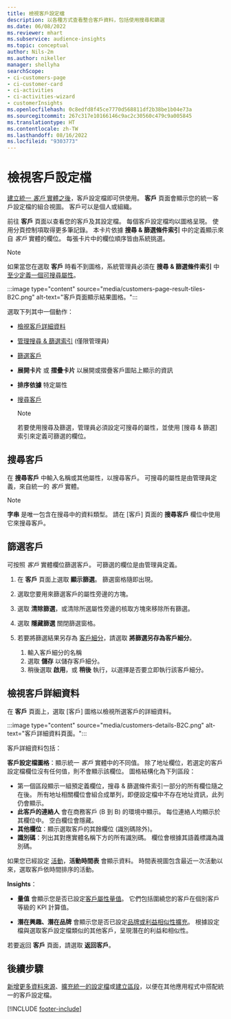 ```yaml
---
title: 檢視客戶設定檔
description: 以各種方式查看整合客戶資料，包括使用搜尋和篩選
ms.date: 06/08/2022
ms.reviewer: mhart
ms.subservice: audience-insights
ms.topic: conceptual
author: Nils-2m
ms.author: nikeller
manager: shellyha
searchScope:
- ci-customers-page
- ci-customer-card
- ci-activities
- ci-activities-wizard
- customerInsights
ms.openlocfilehash: 0c8edfd8f45ce7770d568811df2b38be1b04e73a
ms.sourcegitcommit: 267c317e10166146c9ac2c30560c479c9a005845
ms.translationtype: HT
ms.contentlocale: zh-TW
ms.lasthandoff: 08/16/2022
ms.locfileid: "9303773"
---
```

# <a name="view-customer-profiles"></a>檢視客戶設定檔

[建立統一 *客戶* 實體之後](data-unification.md)，客戶設定檔即可供使用。 **客戶** 頁面會顯示您的統一客戶設定檔的組合視圖。 客戶可以是個人或組織。

前往 **客戶** 頁面以查看您的客戶及其設定檔。 每個客戶設定檔均以圖格呈現。 使用分頁控制項取得更多筆記錄。 本卡片依據 **搜尋 & 篩選條件索引** 中的定義顯示來自 *客戶* 實體的欄位。 每張卡片中的欄位順序皆由系統挑選。

> [!NOTE]
> 如果當您在選取 **客戶** 時看不到圖格，系統管理員必須在 **搜尋 & 篩選條件索引** 中[至少定義一個可搜尋屬性](search-filter-index.md)。

:::image type="content" source="media/customers-page-result-tiles-B2C.png" alt-text="客戶頁面顯示結果圖格。":::

選取下列其中一個動作：
- [檢視客戶詳細資料](#view-customer-details)
- [管理搜尋 & 篩選索引](search-filter-index.md) (僅限管理員)
- [篩選客戶](#filter-customers)
- **展開卡片** 或 **摺疊卡片** 以展開或摺疊客戶圖貼上顯示的資訊
- **排序依據** 特定屬性
- [搜尋客戶](#search-for-customers)

  > [!NOTE]
  > 若要使用搜尋及篩選，管理員必須設定可搜尋的屬性，並使用 [搜尋 & 篩選] 索引來定義可篩選的欄位。

## <a name="search-for-customers"></a>搜尋客戶

在 **搜尋客戶** 中輸入名稱或其他屬性，以搜尋客戶。 可搜尋的屬性是由管理員定義，來自統一的 *客戶* 實體。

> [!NOTE]
> **字串** 是唯一包含在搜尋中的資料類型。 請在 [客戶] 頁面的 **搜尋客戶** 欄位中使用它來搜尋客戶。

## <a name="filter-customers"></a>篩選客戶

可按照 *客戶* 實體欄位篩選客戶。 可篩選的欄位是由管理員定義。

1. 在 **客戶** 頁面上選取 **顯示篩選**。 篩選窗格隨即出現。

1. 選取您要用來篩選客戶的屬性旁邊的方塊。

1. 選取 **清除篩選**，或清除所選屬性旁邊的核取方塊來移除所有篩選。

1. 選取 **隱藏篩選** 關閉篩選窗格。

1. 若要將篩選結果另存為 [客戶細分](segments.md)，請選取 **將篩選另存為客戶細分**。
   1. 輸入客戶細分的名稱
   1. 選取 **儲存** 以儲存客戶細分。
   1. 稍後選取 **啟用**，或 **稍後** 執行，以選擇是否要立即執行該客戶細分。

## <a name="view-customer-details"></a>檢視客戶詳細資料

在 **客戶** 頁面上，選取 [客戶] 圖格以檢視所選客戶的詳細資料。

:::image type="content" source="media/customers-details-B2C.png" alt-text="客戶詳細資料頁面。":::

客戶詳細資料包括：

**客戶設定檔圖格**：顯示統一 *客戶* 實體中的不同值。 除了地址欄位，若選定的客戶設定檔欄位沒有任何值，則不會顯示該欄位。 圖格結構化為下列區段：

- 第一個區段顯示一組預定義欄位，搜尋 & 篩選條件索引一部分的所有欄位隨之在後。 所有地址相關欄位會組合成單列，即便設定檔中不存在地址資訊，此列仍會顯示。
- **此客戶的連絡人** 會在商務客戶 (B 到 B) 的環境中顯示。 每位連絡人均顯示於其欄位中。 空白欄位會隱藏。
- **其他欄位**：顯示選取客戶的其餘欄位 (識別碼除外)。
- **識別碼**：列出其對應實體名稱下方的所有識別碼。 欄位會根據其語義標識為識別碼。

如果您已經設定 [活動](activities.md)，**活動時間表** 會顯示資料。 時間表視圖包含最近一次活動以來，選取客戶依時間排序的活動。

**Insights**：

- **量值** 會顯示您是否已設定[客戶屬性量值](measures.md)。 它們包括圍繞您的客戶在個別客戶等級的 KPI 計算值。

- **潛在興趣、潛在品牌** 會顯示您是否已設定[品牌或利益相似性擴充](enrichment-microsoft.md)。 根據設定檔與選取客戶設定檔類似的其他客戶，呈現潛在的利益和相似性。

若要返回 **客戶** 頁面，請選取 **返回客戶**。

## <a name="next-steps"></a>後續步驟

[新增更多資料來源](data-sources.md)、[擴充統一的設定檔](enrichment-hub.md)或[建立區段](segments.md)，以便在其他應用程式中搭配統一的客戶設定檔。

[!INCLUDE [footer-include](includes/footer-banner.md)]
